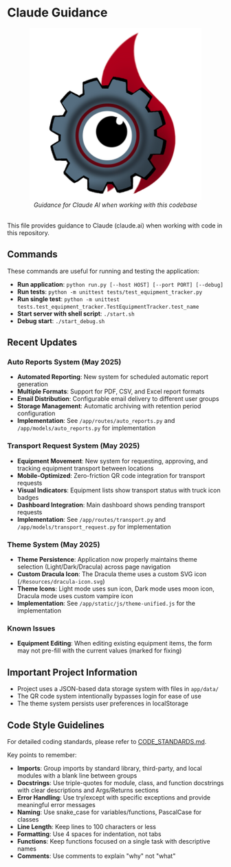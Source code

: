 # Claude Guidance

<div align="center">
  <img src="../Resources/GearVue-Whitebackground.jpg" alt="GearVue Logo" width="400">
  <br>
  <i>Guidance for Claude AI when working with this codebase</i>
  <br><br>
</div>

This file provides guidance to Claude (claude.ai) when working with code in this repository.

## Commands

These commands are useful for running and testing the application:

- **Run application**: `python run.py [--host HOST] [--port PORT] [--debug]`
- **Run tests**: `python -m unittest tests/test_equipment_tracker.py`
- **Run single test**: `python -m unittest tests.test_equipment_tracker.TestEquipmentTracker.test_name`
- **Start server with shell script**: `./start.sh`
- **Debug start**: `./start_debug.sh`

## Recent Updates

### Auto Reports System (May 2025)
- **Automated Reporting**: New system for scheduled automatic report generation
- **Multiple Formats**: Support for PDF, CSV, and Excel report formats
- **Email Distribution**: Configurable email delivery to different user groups
- **Storage Management**: Automatic archiving with retention period configuration
- **Implementation**: See `/app/routes/auto_reports.py` and `/app/models/auto_reports.py` for implementation

### Transport Request System (May 2025)
- **Equipment Movement**: New system for requesting, approving, and tracking equipment transport between locations
- **Mobile-Optimized**: Zero-friction QR code integration for transport requests
- **Visual Indicators**: Equipment lists show transport status with truck icon badges
- **Dashboard Integration**: Main dashboard shows pending transport requests
- **Implementation**: See `/app/routes/transport.py` and `/app/models/transport_request.py` for implementation

### Theme System (May 2025)
- **Theme Persistence**: Application now properly maintains theme selection (Light/Dark/Dracula) across page navigation
- **Custom Dracula Icon**: The Dracula theme uses a custom SVG icon (`/Resources/dracula-icon.svg`)
- **Theme Icons**: Light mode uses sun icon, Dark mode uses moon icon, Dracula mode uses custom vampire icon
- **Implementation**: See `/app/static/js/theme-unified.js` for the implementation

### Known Issues
- **Equipment Editing**: When editing existing equipment items, the form may not pre-fill with the current values (marked for fixing)

## Important Project Information

- Project uses a JSON-based data storage system with files in `app/data/`
- The QR code system intentionally bypasses login for ease of use
- The theme system persists user preferences in localStorage

## Code Style Guidelines

For detailed coding standards, please refer to [CODE_STANDARDS.md](CODE_STANDARDS.md).

Key points to remember:
- **Imports**: Group imports by standard library, third-party, and local modules with a blank line between groups
- **Docstrings**: Use triple-quotes for module, class, and function docstrings with clear descriptions and Args/Returns sections
- **Error Handling**: Use try/except with specific exceptions and provide meaningful error messages
- **Naming**: Use snake_case for variables/functions, PascalCase for classes
- **Line Length**: Keep lines to 100 characters or less
- **Formatting**: Use 4 spaces for indentation, not tabs
- **Functions**: Keep functions focused on a single task with descriptive names
- **Comments**: Use comments to explain "why" not "what"